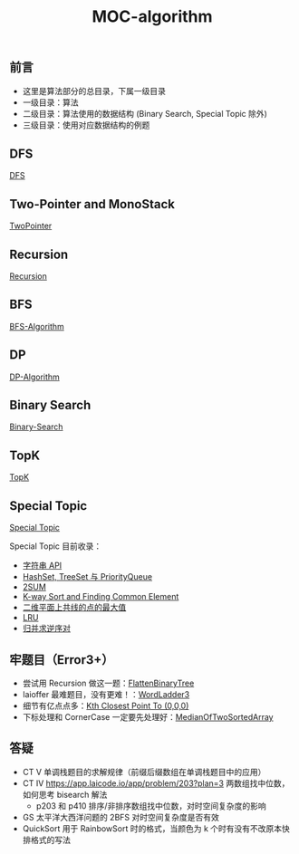﻿---
layout: default
title: MOC-algorithm
narrow: true
---

## 前言

- 这里是算法部分的总目录，下属一级目录
- 一级目录：算法
- 二级目录：算法使用的数据结构 (Binary Search, Special Topic 除外)
- 三级目录：使用对应数据结构的例题

## DFS

[DFS](/algorithmnnotes/dfs.html)

## Two-Pointer and MonoStack

[TwoPointer](/algorithmnnotes/twopointer.html)

## Recursion

[Recursion](/algorithmnnotes/recursion.html)

## BFS

[BFS-Algorithm](/algorithmnnotes/bfs.html)

## DP

[DP-Algorithm](/algorithmnnotes/dp.html)

## Binary Search

[Binary-Search](/algorithmnnotes/binarysearch.html)

## TopK

[TopK](/algorithmnnotes/topk.html)

## Special Topic

[Special Topic](/algorithmnnotes/special-topic.html)

Special Topic 目前收录：

- [字符串 API](app://obsidian.md/index.html#%E5%AD%97%E7%AC%A6%E4%B8%B2API)
- [HashSet, TreeSet 与 PriorityQueue](app://obsidian.md/index.html#HashSet,%20TreeSet%20%E4%B8%8E%20PriorityQueue)
- [2SUM](app://obsidian.md/index.html#2SUM)
- [K-way Sort and Finding Common Element](app://obsidian.md/index.html#K-way%20Sort%20and%20Finding%20Common%20Element)
- [二维平面上共线的点的最大值](app://obsidian.md/index.html#%E4%BA%8C%E7%BB%B4%E5%B9%B3%E9%9D%A2%E4%B8%8A%E5%85%B1%E7%BA%BF%E7%9A%84%E7%82%B9%E7%9A%84%E6%9C%80%E5%A4%A7%E5%80%BC)
- [LRU](app://obsidian.md/index.html#LRU)
- [归并求逆序对](app://obsidian.md/index.html#%E5%BD%92%E5%B9%B6%E6%B1%82%E9%80%86%E5%BA%8F%E5%AF%B9)

## 牢题目（Error3+）

- 尝试用 Recursion 做这一题：[FlattenBinaryTree](/algorithmnnotes/flattenbinarytree.html)
- laioffer 最难题目，没有更难！：[WordLadder3](/algorithmnnotes/wordladder3.html)
- 细节有亿点点多：[Kth Closest Point To (0,0,0)](/algorithmnnotes/kth-closest-point-to-0-0-0.html)
- 下标处理和 CornerCase 一定要先处理好：[MedianOfTwoSortedArray](/algorithmnnotes/medianoftwosortedarray.html)

## 答疑

- CT V 单调栈题目的求解规律（前缀后缀数组在单调栈题目中的应用）
- CT IV https://app.laicode.io/app/problem/203?plan=3 两数组找中位数，如何思考 bisearch 解法
  - p203 和 p410 排序/非排序数组找中位数，对时空间复杂度的影响
- GS 太平洋大西洋问题的 2BFS 对时空间复杂度是否有效
- QuickSort 用于 RainbowSort 时的格式，当颜色为 k 个时有没有不改原本快排格式的写法

